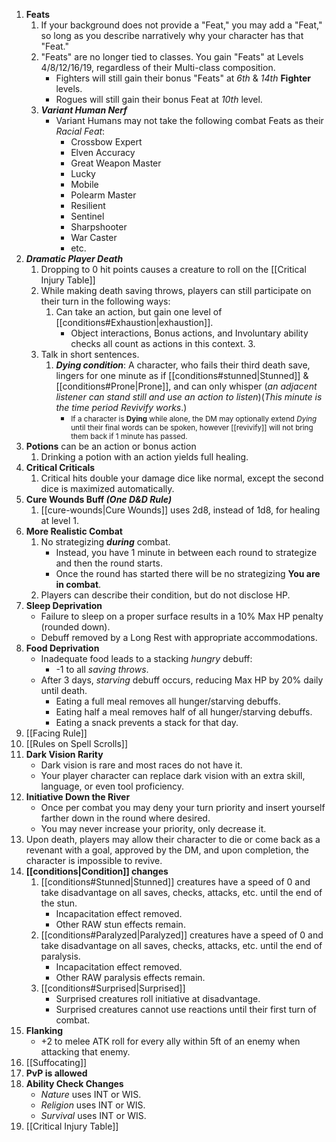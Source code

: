 1. **Feats**
    1. If your background does not provide a "Feat," you may add a "Feat," so long as you describe narratively why your character has that "Feat."
    2. "Feats" are no longer tied to classes. You gain "Feats" at Levels 4/8/12/16/19, regardless of their Multi-class composition.
        - Fighters will still gain their bonus "Feats" at *6th* & *14th* **Fighter** levels.
        - Rogues will still gain their bonus Feat at *10th* level.
    3. ***Variant Human Nerf***
        - Variant Humans may not take the following combat Feats as their *Racial Feat*:
            - Crossbow Expert
            - Elven Accuracy
            - Great Weapon Master
            - Lucky
            - Mobile
            - Polearm Master
            - Resilient
            - Sentinel
            - Sharpshooter
            - War Caster
            - etc.
2. **_Dramatic Player Death_**
    1. Dropping to 0 hit points causes a creature to roll on the [[Critical Injury Table]]
    2. While making death saving throws, players can still participate on their turn in the following ways:
        1. Can take an action, but gain one level of [[conditions#Exhaustion|exhaustion]].
            - Object interactions, Bonus actions, and Involuntary ability checks all count as actions in this context.    3.
    4. Talk in short sentences.
	    1. ***Dying condition***: A character, who fails their third death save, lingers for one minute as if [[conditions#stunned|Stunned]] & [[conditions#Prone|Prone]], and can only whisper (*an adjacent listener can stand still and use an action to listen*)(*This minute is the time period Revivify works*.)
	        - <small> If a character is **Dying** while alone, the DM may optionally extend *Dying* until their final words can be spoken, however [[revivify]] will not bring them back if 1 minute has passed. <big>
1. **Potions** can be an action or bonus action
    1. Drinking a potion with an action yields full healing.
2. **Critical Criticals**
    1. Critical hits double your damage dice like normal, except the second dice is maximized automatically.
3. **Cure Wounds Buff *(One D&D Rule)***
    1. [[cure-wounds|Cure Wounds]] uses 2d8, instead of 1d8, for healing at level 1.
4. **More Realistic Combat**
    1. No strategizing ***during*** combat.
        - Instead, you have 1 minute in between each round to strategize and then the round starts.
        - Once the round has started there will be no strategizing **You are in combat**.
    2. Players can describe their condition, but do not disclose HP.
5. **Sleep Deprivation**
    - Failure to sleep on a proper surface results in a 10% Max HP penalty (rounded down).
    - Debuff removed by a Long Rest with appropriate accommodations.
6. **Food Deprivation**
    - Inadequate food leads to a stacking *hungry* debuff:
        - -1 to all *saving throws*.
    - After 3 days, *starving* debuff occurs, reducing Max HP by 20% daily until death.
        - Eating a full meal removes all hunger/starving debuffs.
        - Eating half a meal removes half of all hunger/starving debuffs.
        - Eating a snack prevents a stack for that day.
7. [[Facing Rule]]
8. [[Rules on Spell Scrolls]]
9. **Dark Vision Rarity**
    - Dark vision is rare and most races do not have it.
    - Your player character can replace dark vision with an extra skill, language, or even tool proficiency.
10. **Initiative Down the River**
    - Once per combat you may deny your turn priority and insert yourself farther down in the round where desired.
    - You may never increase your priority, only decrease it.
11. Upon death, players may allow their character to die or come back as a revenant with a goal, approved by the DM, and upon completion, the character is impossible to revive.
12. **[[conditions|Condition]] changes**
    1. [[conditions#Stunned|Stunned]] creatures have a speed of 0 and take disadvantage on all saves, checks, attacks, etc. until the end of the stun.
        - Incapacitation effect removed.
        - Other RAW stun effects remain.
    2. [[conditions#Paralyzed|Paralyzed]] creatures have a speed of 0 and take disadvantage on all saves, checks, attacks, etc. until the end of paralysis.
        - Incapacitation effect removed.
        - Other RAW paralysis effects remain.
    3. [[conditions#Surprised|Surprised]]
        - Surprised creatures roll initiative at disadvantage.
        - Surprised creatures cannot use reactions until their first turn of combat.
13. **Flanking**
    - +2 to melee ATK roll for every ally within 5ft of an enemy when attacking that enemy.
14. [[Suffocating]]
15. **PvP is allowed**
16. **Ability Check Changes**
    - *Nature* uses INT or WIS.
    - *Religion* uses INT or WIS.
    - *Survival* uses INT or WIS.
17. [[Critical Injury Table]]
